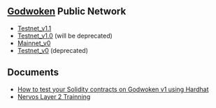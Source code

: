 ## [Godwoken](https://github.com/nervosnetwork/godwoken) Public Network

* [Testnet_v1.1](./betanet_v1_1)
* [Testnet_v1.0](./testnet_v1_0/) (will be deprecated)
* [Mainnet_v0](./mainnet)
* [Testnet_v0](./testnet_v0) (deprecated)

## Documents

* [How to test your Solidity contracts on Godwoken v1 using Hardhat](https://github.com/nervosnetwork/godwoken-tests)
* [Nervos Layer 2 Trainning](https://nervos.gitbook.io/layer-2-evm)
